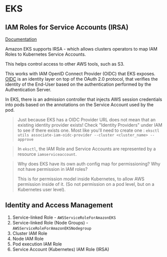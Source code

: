 # EKS

## IAM Roles for Service Accounts (IRSA)

[Documentation](https://eksctl.io/usage/iamserviceaccounts/)

Amazon EKS supports IRSA - which allows clusters operators to map IAM Roles to Kubernetes Service Accounts.

This helps control access to other AWS tools, such as S3.

This works with IAM OpenID Connect Provider (OIDC) that EKS exposes. [OIDC](https://openid.net/connect/) is an identity layer on top of the OAuth 2.0 protocol, that verifies the identity of the End-User based on the authentication performed by the Authentication Server.

In EKS, there is an admission controller that injects AWS session credentials into pods based on the annotations on the Service Account used by the pod.

> Just because EKS has a OIDC Provider URL does not mean that an existing identity provider exists! Check "Identity Providers" under IAM to see if there exists one. Most like you'll need to create one : `eksctl utils associate-iam-oidc-provider --cluster <cluster_name> --approve`

> In `eksctl`, the IAM Role and Service Accounts are represented by a resource `iamserviceaccount`.

> Why does EKS have its own auth config map for permissioning? Why not have permission in IAM roles?
>
> This is for permission model inside Kubernetes, to allow AWS permission inside of it. (So not permission on a pod level, but on a Kubernetes user level).

## Identity and Access Management

1. Service-linked Role - `AWSServiceRoleForAmazonEKS`
1. Service-linked Role (Node Groups) - `AWSServiceRoleForAmazonEKSNodegroup`
1. Cluster IAM Role
1. Node IAM Role
1. Pod execution IAM Role
1. Service Account (Kubernetes) IAM Role (IRSA)